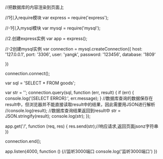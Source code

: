 //把数据库的内容渲染到页面上

//1引入require模块
var express = require('express');

//-1引入mysql模块
var mysql = require('mysql');

//2.创建express实例
var app = express();

//-2创建mysql实例
var connection = mysql.createConnection({
    host: '127.0.0.1',
    port: '3306',
    user: 'yangk',
    password: '123456',
    database: '1809'

})

connection.connect();

var sql = 'SELECT * FROM goods';

var str = '';
connection.query(sql, function (err, result) {
    if (err) {
        console.log('[SELECT ERROR]:', err.message);
    }
    //数据库查询的数据保存在result中，但浏览器并不能直接读取result中的结果，因此需要用JSON进行解析
    //console.log(result);   //数据库查询结果返回到result中
    str = JSON.stringify(result);
    console.log(str); 
});

app.get('/', function (req, res) {
    res.send(str);//响应请求,返回页面jsonz字符串
})


connection.end();

app.listen(4000, function () {//监听3000端口
    console.log('监听3000端口')
})
